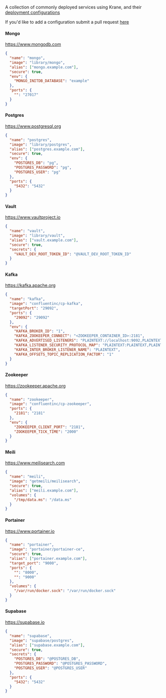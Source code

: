 A collection of commonly deployed services using Krane, and their [deployment configurations](http://krane.sh/#/docs/deployment)

If you'd like to add a configuration submit a pull request [here](https://github.com/krane/krane/tree/master/docs/docs/example-configs.md)

#### Mongo 

https://www.mongodb.com

```json
{
  "name": "mongo",
  "image": "library/mongo",
  "alias": ["mongo.example.com"],
  "secure": true,
  "env": {
    "MONGO_INITDB_DATABASE": "example"
  },
  "ports": {
    "": "27017"
  }
}
```

#### Postgres

https://www.postgresql.org

```json
{
  "name": "postgres",
  "image": "library/postgres",
  "alias": ["postgres.example.com"],
  "secure": true,
  "env": {
    "POSTGRES_DB": "pg",
    "POSTGRES_PASSWORD": "pg",
    "POSTGRES_USER": "pg"
  },
  "ports": {
    "5432": "5432"
  }
}
```

#### Vault
 
https://www.vaultproject.io

```json
{
  "name": "vault",
  "image": "library/vault",
  "alias": ["vault.example.com"],
  "secure": true,
  "secrets": {
    "VAULT_DEV_ROOT_TOKEN_ID": "@VAULT_DEV_ROOT_TOKEN_ID"
  }
}
```

#### Kafka

https://kafka.apache.org

```json
{
  "name": "kafka",
  "image": "confluentinc/cp-kafka",
  "targetPort": "29092",
  "ports": {
    "29092": "29092"
  },
  "env": {
    "KAFKA_BROKER_ID": "1",
    "KAFKA_ZOOKEEPER_CONNECT": "<ZOOKEEPER_CONTAINER_ID>:2181",
    "KAFKA_ADVERTISED_LISTENERS": "PLAINTEXT://localhost:9092,PLAINTEXT_HOST://localhost:29092",
    "KAFKA_LISTENER_SECURITY_PROTOCOL_MAP": "PLAINTEXT:PLAINTEXT,PLAINTEXT_HOST:PLAINTEXT",
    "KAFKA_INTER_BROKER_LISTENER_NAME": "PLAINTEXT",
    "KAFKA_OFFSETS_TOPIC_REPLICATION_FACTOR": "1"
  }
}
```

#### Zookeeper

https://zookeeper.apache.org

```json
{
  "name": "zookeeper",
  "image": "confluentinc/cp-zookeeper",
  "ports": {
    "2181": "2181"
  },
  "env": {
    "ZOOKEEPER_CLIENT_PORT": "2181",
    "ZOOKEEPER_TICK_TIME": "2000"
  }
}
```

#### Meili

https://www.meilisearch.com

```json
{
  "name": "meili",
  "image": "getmeili/meilisearch",
  "secure": true,
  "alias": ["meili.example.com"],
  "volumes": {
    "/tmp/data.ms": "/data.ms"
  }
}
```

#### Portainer

https://www.portainer.io

```json
{
  "name": "portainer",
  "image": "portainer/portainer-ce",
  "secure": true,
  "alias": ["portainer.example.com"],
  "target_port": "9000",
  "ports": {
    "": "8000",
    "": "9000"
  },
  "volumes": {
    "/var/run/docker.sock": "/var/run/docker.sock"
  }
}
```

#### Supabase

https://supabase.io

```json
{
  "name": "supabase",
  "image": "supabase/postgres",
  "alias": ["supabase.example.com"],
  "secure": true,
  "secrets": {
    "POSTGRES_DB": "@POSTGRES_DB",
    "POSTGRES_PASSWORD": "@POSTGRES_PASSWORD",
    "POSTGRES_USER": "@POSTGRES_USER"
  },
  "ports": {
    "5432": "5432"
  }
}
```
